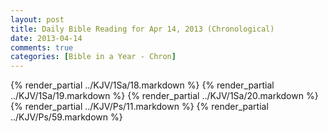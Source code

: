```yaml
---
layout: post
title: Daily Bible Reading for Apr 14, 2013 (Chronological)
date: 2013-04-14
comments: true
categories: [Bible in a Year - Chron]
---
```

{% render_partial ../KJV/1Sa/18.markdown %}
{% render_partial ../KJV/1Sa/19.markdown %}
{% render_partial ../KJV/1Sa/20.markdown %}
{% render_partial ../KJV/Ps/11.markdown %}
{% render_partial ../KJV/Ps/59.markdown %}

